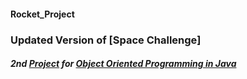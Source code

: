 #### Rocket_Project

### Updated Version of [Space Challenge]
##### 2nd [Project](https://classroom.udacity.com/courses/ud283/lessons/2b5bc57f-de73-45a4-b3a7-8dcc8da2f178/concepts/5e96e278-ee04-4701-9e48-d49ce90cff1f) for [Object Oriented Programming in Java](https://www.udacity.com/course/Object-Oriented-Programming-in-Java)


